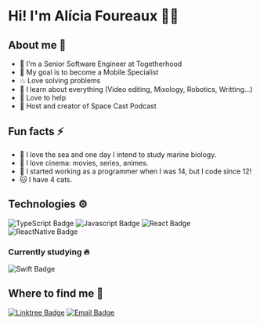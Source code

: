 
# Hi! I'm Alícia Foureaux 👋🏼

## About me 🧑
- 📱 I'm a Senior Software Engineer at Togetherhood
- 🚀 My goal is to become a Mobile Specialist
- 💥 Love solving problems
- 💎 I learn about everything (Video editing, Mixology, Robotics, Writting...)
- 🤝 Love to help
- 🎤 Host and creator of Space Cast Podcast

## Fun facts ⚡️
- 🐳 I love the sea and one day I intend to study marine biology.
- 🎥 I love cinema: movies, series, animes.
- 👶 I started working as a programmer when I was 14, but I code since 12!
- 🐱 I have 4 cats.

## Technologies ⚙️
![TypeScript Badge](https://img.shields.io/badge/-TypeScript-007ACC?style=flat-square&logo=typescript&logoColor=white&link=https://typescriptlang.org)
![Javascript Badge](https://img.shields.io/badge/-Javascript-F29400?style=flat-square&logo=javascript&logoColor=white)
![React Badge](https://img.shields.io/badge/-ReactJS-13B5EA?style=flat-square&logo=react&logoColor=white&link=https://reactjs.org)
![ReactNative Badge](https://img.shields.io/badge/-React_Native-563D7C?style=flat-square&logo=react&logoColor=white&link=https://reactnative.dev)
### Currently studying 🔥
![Swift Badge](https://img.shields.io/badge/-Swift-563D7C?style=flat-square&logo=swift&logoColor=white&link=https://developer.apple.com/swift/)

## Where to find me 📌
[![Linktree Badge](https://img.shields.io/badge/-Social_Media_|_Linktree-397fb5?style=flat-square&logo=LINKTREE&logoColor=white)](https://linktr.ee/allydev)
[![Email Badge](https://img.shields.io/badge/-ally@foureauxcode.com-ee4337?style=flat-square&logo=GMAIL&logoColor=white)](mailto:ally@foureauxcode.com)
